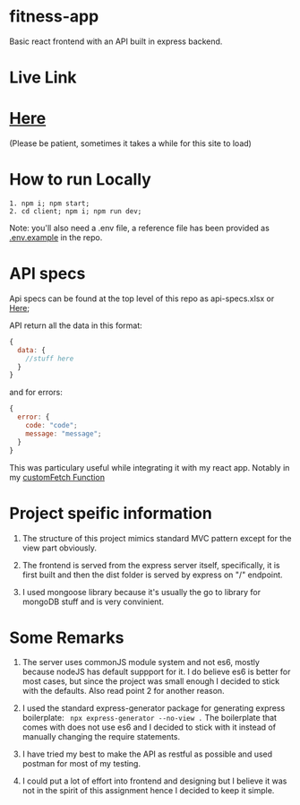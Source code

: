 # fitness-app

Basic react frontend with an API built in express backend.

# Live Link

# [Here](https://fitness-app-demo.onrender.com/)

(Please be patient, sometimes it takes a while for this site to load)

# How to run Locally

```
1. npm i; npm start;
2. cd client; npm i; npm run dev;
```

Note: you'll also need a .env file, a reference file has been provided as [.env.example](./.env.example) in the repo.

# API specs

Api specs can be found at the top level of this repo as api-specs.xlsx or [Here](./api-specs.xlsx);

API return all the data in this format:

```js
{
  data: {
    //stuff here
  }
}
```

and for errors:

```js
{
  error: {
    code: "code";
    message: "message";
  }
}
```

This was particulary useful while integrating it with my react app. Notably in my [customFetch Function](./client//src//lib//apiFetch.js)

# Project speific information

1. The structure of this project mimics standard MVC pattern except for the view part obviously.

2. The frontend is served from the express server itself, specifically, it is first built and then the dist folder is served by express on "/" endpoint.

3. I used mongoose library because it's usually the go to library for mongoDB stuff and is very convinient.

# Some Remarks

1. The server uses commonJS module system and not es6, mostly because nodeJS has default suppport for it. I do believe es6 is better for most cases, but since the project was small enough I decided to stick with the defaults. Also read point 2 for another reason.

2. I used the standard express-generator package for generating express boilerplate:
   ` npx express-generator --no-view .`
   The boilerplate that comes with does not use es6 and I decided to stick with it instead of manually changing the require statements.

3. I have tried my best to make the API as restful as possible and used postman for most of my testing.

4. I could put a lot of effort into frontend and designing but I believe it was not in the spirit of this assignment hence I decided to keep it simple.
